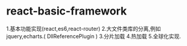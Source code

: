 # react-basic-framework

1.基本功能实现(react,es6,react-router)
2.大文件类库的分离,例如jquery,echarts.( DllReferencePlugin )
3.分片加载
4.热加载
5.全球化实现.


